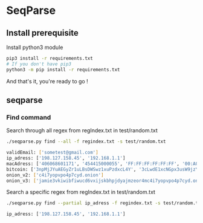 # SeqParse


## Install prerequisite

Install python3 module
```bash
pip3 install -r requirements.txt
# If you don't have pip3 
python3 -m pip install -r requirements.txt
```

And that's it, you're ready to go ! 

## seqparse

### Find command 


Search through all regex from regIndex.txt in test/random.txt
```bash
./seqparse.py find --all -f regindex.txt -s test/random.txt

validEmail: ['sometest@gmail.com']
ip_adress: ['198.127.158.45', '192.168.1.1']
macAdress: ['406068601171', '454415000055', 'FF:FF:FF:FF:FF:FF', '00:A0:C9:14:C8:29', '00:00:5E:00:01:28', '406067601871', '006129876543', '406017401951']
bitcoin: ['3npMjJYuAEGyZr1uLBsDWSwz1xuPzdxcL4Y', '3cLwdE1xcNGpx3usW9jzYC3erDS3d', '17ZtZF9r8BruWo62ddHYH6ucMVUfKQR', '1kV8NfTA7X1bh5cPekpWmEfg6MiD', '3QWz49mGLkg1gw9T8kUWV8TeCxFCJKpKmQ7', '3XpULLXUcTpBp1VUh3aDYrkEymySWm8pjnJ', '1j2Gjjehdi5KRQW3yHCEWjCHZpn9sxDupN', '13rV3W8pVTKjYXVUK6eS9E4AyMn3YuEQa9E', '39ui5NBjs82TkbTKrV2nkub4RX7hjDwdD', '3935XvxKuSDXHgd1EyaNvUHUr78nspTLCBF', '1XVLr6QYeCSFkAT2hc43uKrZEJsL', '33689657852p1234AxX7kbN4K8D1f1m1rD7', '1Wrcy4pXFfHJsr4xhATMQdqkMKsYgDPRjHu', '197TPY8Rviih6ykQ6aikdc7p5gcJG', '3DbEb6pqptsmmW5TnfpQ9Sd2fv47USFL', '1MyXo1o3vPeWB1tDHfvKVrCmChCNJ', '3E1DLQUmm7u2vePTa2Qz9LrUp2QnfvepQvc', '1zsbg36cXCzD4kQpuhQUe1j2V2hPyntdsWH', '1b61jMdJwGoejWTc1TF8Y23E722vn4RTa', '3vkiwibfiwucd6vxijskbhpjdyajmzeor4m', '1F1vvS15QLi7YE4nkYn239Wd5vDXL49Qs', '1xk4RwYpaySpdCPmsh61FpWKuGr7K1Gvsfs', '1zsbg36cXCzD4kQpuhQUe1j2V2hPyntdsWH', '1b61jMdJwGoejWTc1TF8Y23E722vn4RTa']
onion_v2: ['c4i7yopvpo4p7cyd.onion']
onion_v3: ['jamie3vkiwibfiwucd6vxijskbhpjdyajmzeor4mc4i7yopvpo4p7cyd.onion']
```

Search a specific regex from regIndex.txt in test/random.txt
```bash
./seqparse.py find --partial ip_adress -f regindex.txt -s test/random.txt -s test/random.txt

ip_adress: ['198.127.158.45', '192.168.1.1']
```